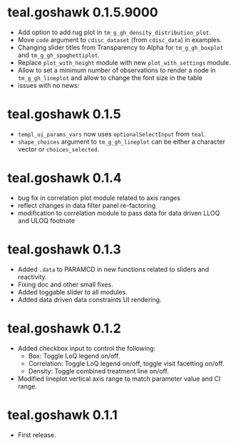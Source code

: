 # teal.goshawk 0.1.5.9000

* Add option to add rug plot in `tm_g_gh_density_distribution_plot`.
* Move `code` argument to `cdisc_dataset` (from `cdisc_data`) in examples.
* Changing slider titles from Transparency to Alpha for `tm_g_gh_boxplot` and `tm_g_gh_spaghettiplot`.
* Replace `plot_with_height` module with new `plot_with_settings` module.
* Allow to set a minimum number of observations to render a node in `tm_g_gh_lineplot` and allow to
change the font size in the table
* issues with no news:

# teal.goshawk 0.1.5

* `templ_ui_params_vars` now uses `optionalSelectInput` from `teal`.
* `shape_choices` argument to `tm_g_gh_lineplot` can be either a character vector or `choices_selected`.

# teal.goshawk 0.1.4

* bug fix in correlation plot module related to axis ranges
* reflect changes in data filter panel re-factoring
* modification to correlation module to pass data for data driven LLOQ and ULOQ footnote

# teal.goshawk 0.1.3

* Added `.data` to PARAMCD in new functions related to sliders and reactivity.
* Fixing doc and other small fixes.
* Added toggable slider to all modules.
* Added data driven data constraints UI rendering.

# teal.goshawk 0.1.2

* Added checkbox input to control the following:
  - Box: Toggle LoQ legend on/off.
  - Correlation: Toggle LoQ legend on/off, toggle visit facetting on/off.
  - Density: Toggle combined treatment line on/off.
* Modified lineplot vertical axis range to match parameter value and CI range.

# teal.goshawk 0.1.1

* First release.
